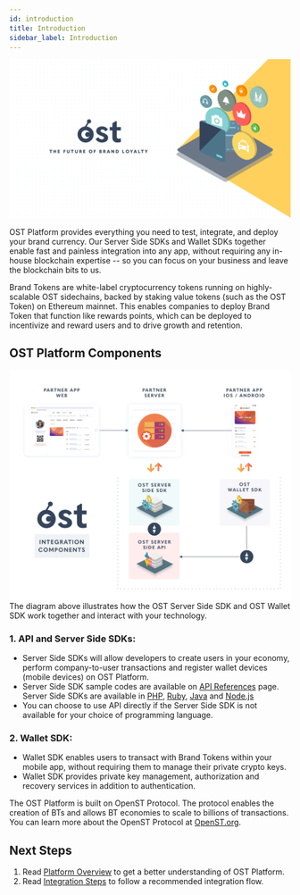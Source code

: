 ```yaml
---
id: introduction
title: Introduction
sidebar_label: Introduction
---
```


![KitIndexImage]( /platform/docs/assets/getting-started/intro.png)

OST Platform provides everything you need to test, integrate, and deploy your brand currency. Our Server Side SDKs and Wallet SDKs together enable fast and painless integration into any app, without requiring any in-house blockchain expertise -- so you can focus on your business and leave the blockchain bits to us.

Brand Tokens are white-label cryptocurrency tokens running on highly-scalable OST sidechains, backed by staking value tokens (such as the OST Token) on Ethereum mainnet. This enables companies to deploy Brand Token that function like rewards points, which can be deployed to incentivize and reward users and to drive growth and retention. 



## OST Platform Components

![platform-interaction](/platform/docs/assets/Platform-Integrations.jpg)
The diagram above illustrates how the OST Server Side SDK and OST Wallet SDK work together and interact with your technology.


### 1. API and Server Side SDKs:  

* Server Side SDKs will allow developers to create users in your economy, perform company-to-user transactions and register wallet devices (mobile devices) on OST Platform.
* Server Side SDK sample codes are available on [API References](/platform/docs/api) page. Server Side SDKs are available in [PHP](/platform/docs/sdk/server_sdk_setup/php/), [Ruby](/platform/docs/sdk/server_sdk_setup/ruby/), [Java](/platform/docs/sdk/server_sdk_setup/java/) and [Node.js](/platform/docs/sdk/server_sdk_setup/nodejs/)
* You can choose to use API directly if the Server Side SDK is not available for your choice of programming language.


### 2. Wallet SDK:
    
* Wallet SDK enables users to transact with Brand Tokens within your mobile app, without requiring them to manage their private crypto keys. 
* Wallet SDK provides private key management, authorization and recovery services in addition to authentication.



The OST Platform is built on OpenST Protocol. The protocol enables the creation of BTs and allows BT economies to scale to billions of transactions. You can learn more about the OpenST Protocol at [OpenST.org](https://openst.org/).


## Next Steps

1. Read [Platform Overview](/platform/docs/getting_started/platform_overview/) to get a better understanding of OST Platform.
2. Read [Integration Steps](/platform/docs/getting_started/integration_steps/) to follow a recommended integration flow.


